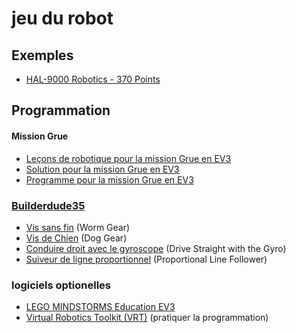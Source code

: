 # jeu du robot

## Exemples

* [HAL-9000 Robotics - 370 Points](https://www.youtube.com/watch?v=zhxjdhFBTmo)

## Programmation

#### Mission Grue
* [Leçons de robotique pour la mission Grue en EV3](https://robotiquefirstquebec.org/wp-content/uploads/VilleAvenirLecons.pdf)
* [Solution pour la mission Grue en EV3](http://firstinspiresst01.blob.core.windows.net/fll/2020/crane-mission-ev3-soluton.pdf)
* [Programme pour la mission Grue en EV3](http://firstinspiresst01.blob.core.windows.net/fll/2020/fll2019-ev3-sol.ev3)

### [Builderdude35](https://www.youtube.com/channel/UCuXq-jiU0ANeBcF_Tvq1D7g)
* [Vis sans fin](https://www.youtube.com/watch?v=TQ9hQ_ZXwmM) (Worm Gear)
* [Vis de Chien](https://www.youtube.com/watch?v=NZbt3tnySyI) (Dog Gear)
* [Conduire droit avec le gyroscope](https://www.youtube.com/watch?v=qPE4YNsTad4) (Drive Straight with the Gyro)
* [Suiveur de ligne proportionnel](https://www.youtube.com/watch?v=uPFfevfpMxs) (Proportional Line Follower)

### logiciels optionelles
* [LEGO MINDSTORMS Education EV3](https://education.lego.com/en-us/downloads/mindstorms-ev3/software)
* [Virtual Robotics Toolkit (VRT)](https://www.firstroboticscanada.org/cancode/vrt/) (pratiquer la programmation)
